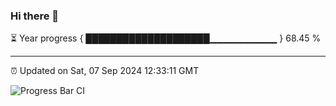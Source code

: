 ### Hi there 👋

⏳ Year progress { ████████████████████▁▁▁▁▁▁▁▁▁▁ } 68.45 %

---

⏰ Updated on Sat, 07 Sep 2024 12:33:11 GMT

![Progress Bar CI](https://github.com/liununu/liununu/workflows/Progress%20Bar%20CI/badge.svg)

